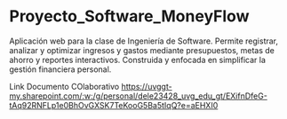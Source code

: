 # Proyecto_Software_MoneyFlow
Aplicación web para la clase de Ingeniería de Software. Permite registrar, analizar y optimizar ingresos y gastos mediante presupuestos, metas de ahorro y reportes interactivos. Construida  y enfocada en simplificar la gestión financiera personal.

Link Documento COlaborativo https://uvggt-my.sharepoint.com/:w:/g/personal/dele23428_uvg_edu_gt/EXifnDfeG-tAq92RNFLp1e0BhOvGXSK7TeKooG5Ba5tIqQ?e=aEHXI0
